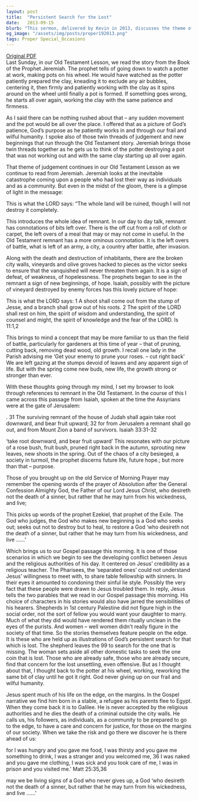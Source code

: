 ```yaml
---
layout: post
title:  "Persistent Search for the Lost"
date:   2013-09-15
blurb: "This sermon, delivered by Kevin in 2013, discusses the theme of God's persistent search for the lost and His unwavering patience. Drawing from the Old Testament, Kevin explores the concept of 'remnant' and the idea of new beginnings arising from destruction. The sermon emphasizes God's desire not for the death of a sinner, but for their repentance and life."
og_image: "/assets/img/posts/proper192013.png"
tags: Proper Special_Occasions
---
```

[Original PDF](/assets/pdf/proper192013.pdf)    
Last Sunday, in our Old Testament Lesson, we read the story from the Book of the Prophet Jeremiah. The prophet tells of going down to watch a potter at work, making pots on his wheel. He would have watched as the potter patiently prepared the clay, kneading it to exclude any air bubbles, centering it, then firmly and patiently working with the clay as it spins around on the wheel until finally a pot is formed. If something goes wrong, he starts all over again, working the clay with the same patience and firmness.

As I said there can be nothing rushed about that – any sudden movement and the pot would be all over the place. I offered that as a picture of God’s patience, God’s purpose as he patiently works in and through our frail and wilful humanity. I spoke also of those twin threads of judgement and new beginnings that run through the Old Testament story. Jeremiah brings those twin threads together as he gets us to think of the potter destroying a pot that was not working out and with the same clay starting up all over again.

That theme of judgement continues in our Old Testament Lesson as we continue to read from Jeremiah. Jeremiah looks at the inevitable catastrophe coming upon a people who had lost their way as individuals and as a community. But even in the midst of the gloom, there is a glimpse of light in the message:

This is what the LORD says:
“The whole land will be ruined, though I will not destroy it completely.

This introduces the whole idea of remnant. In our day to day talk, remnant has connotations of bits left over. There is the off cut from a roll of cloth or carpet, the left overs of a meal that may or may not come in useful. In the Old Testament remnant has a more ominous connotation. It is the left overs of battle, what is left of an army, a city, a country after battle, after invasion.

Along with the death and destruction of inhabitants, there are the broken city walls, vineyards and olive groves hacked to pieces as the victor seeks to ensure that the vanquished will never threaten them again. It is a sign of defeat, of weakness, of hopelessness. The prophets began to see in the remnant a sign of new beginnings, of hope. Isaiah, possibly with the picture of vineyard destroyed by enemy forces has this lovely picture of hope:

This is what the LORD says:
1 A shoot shall come out from the stump of Jesse, and a branch shall grow out of his roots.
2 The spirit of the LORD shall rest on him, the spirit of wisdom and understanding, the spirit of counsel and might, the spirit of knowledge and the fear of the LORD. Is 11:1,2

This brings to mind a concept that may be more familiar to us than the field of battle, particularly for gardeners at this time of year – that of pruning, cutting back, removing dead wood, old growth. I recall one lady in the Parish advising me ‘Get your enemy to prune your roses. – cut right back’ We are left gazing at the stumps devoid of leaves and any apparent sign of life. But with the spring come new buds, new life, the growth strong or stronger than ever.

With these thoughts going through my mind, I set my browser to look through references to remnant in the Old Testament. In the course of this I came across this passage from Isaiah, spoken at the time the Assyrians were at the gate of Jerusalem:

. 31 The surviving remnant of the house of Judah shall again take root downward, and bear fruit upward; 32 for from Jerusalem a remnant shall go out, and from Mount Zion a band of survivors.
Isaiah 33:31-32

‘take root downward, and bear fruit upward’ This resonates with our picture of a rose bush, fruit bush, pruned right back in the autumn, sprouting new leaves, new shoots in the spring. Out of the chaos of a city besieged, a society in turmoil, the prophet discerns future life, future hope.; but more than that – purpose.

Those of you brought up on the old Service of Morning Prayer may remember the opening words of the prayer of Absolution after the General Confession Almighty God, the Father of our Lord Jesus Christ, who desireth not the death of a sinner, but rather that he may turn from his wickedness, and live;

This picks up words of the prophet Ezekiel, that prophet of the Exile. The God who judges, the God who makes new beginning is a God who seeks out; seeks out not to destroy but to heal, to restore a God ‘who desireth not the death of a sinner, but rather that he may turn from his wickedness, and live ……’

Which brings us to our Gospel passage this morning. It is one of those scenarios in which we begin to see the developing conflict between Jesus and the religious authorities of his day. It centered on Jesus’ credibility as a religious teacher. The Pharisees, the ‘separated ones’ could not understand Jesus’ willingness to meet with, to share table fellowship with sinners. In their eyes it amounted to condoning their sinful lie style. Possibly the very fact that these people were drawn to Jesus troubled them. In reply, Jesus tells the two parables that we read in our Gospel passage this morning. His choice of characters in his stories would also have jarred the sensibilities of his hearers. Shepherds in 1st century Palestine did not figure high in the social order, not the sort of fellow you would want your daughter to marry. Much of what they did would have rendered them ritually unclean in the eyes of the purists. And women – well women didn't really figure in the society of that time. So the stories themselves feature people on the edge. It is these who are held up as illustrations of God’s persistent search for that which is lost. The shepherd leaves the 99 to search for the one that is missing. The woman sets aside all other domestic tasks to seek the one coin that is lost. Those who are already safe, those who are already secure, find that concern for the lost unsettling, even offensive. But as I thought about that, I thought back to the potter at his wheel, working, reworking the same bit of clay until he got it right. God never giving up on our frail and wilful humanity.

Jesus spent much of his life on the edge, on the margins. In the Gospel narrative we find him born in a stable, a refugee as his parents flee to Egypt. When they come back it is to Galilee. He is never accepted by the religious authorities and he dies the death of a criminal outside the city walls. He calls us, his followers, as individuals, as a community to be prepared to go to the edge, to have a care and concern for justice, for those on the margins of our society. When we take the risk and go there we discover he is there ahead of us:

for I was hungry and you gave me food, I was thirsty and you gave me something to drink, I was a stranger and you welcomed me, 36 I was naked and you gave me clothing, I was sick and you took care of me, I was in prison and you visited me.' Matt 25:35,36

may we be living signs of a God who never gives up, a God ‘who desireth not the death of a sinner, but rather that he may turn from his wickedness, and live ……’
